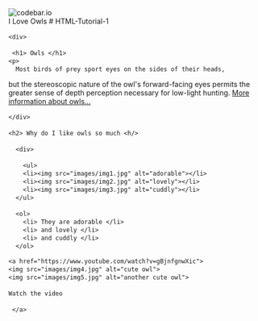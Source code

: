 <!doctype html>
<html>
 
  <div>
    <img scr="images/logo.png" alt="codebar.io">
     
  </div>
 
  <head> 
  <tittle> I Love Owls</tittle>
  </head>
 
  <body>
  # HTML-Tutorial-1
  
    <div> 
   
     <h1> Owls </h1>
    <p> 
      Most birds of prey sport eyes on the sides of their heads,
  but the stereoscopic nature of the owl's forward-facing eyes permits the greater
  sense of depth perception necessary for low-light hunting.
      <a href="https://en.wikipedia.org/wiki/Owl">More information about owls...</a>
     </p>
   
    </div>
    
    <h2> Why do I like owls so much <h/>
    
      <div> 
     
        <ul>
        <li><img src="images/img1.jpg" alt="adorable"></li>
        <li><img src="images/img2.jpg" alt="lovely"></li>
        <li><img src="images/img3.jpg" alt="cuddly"></li>         
      </ul>
      
      <ol> 
        <li> They are adorable </li>
        <li> and lovely </li>
        <li> and cuddly </li>
      </ol>
      
  <div>
  
    <a href="https://www.youtube.com/watch?v=gBjnfgnwXic">
    <img src="images/img4.jpg" alt="cute owl">
    <img src="images/img5.jpg" alt="another cute owl">
    
    Watch the video
  
     </a>     
      
   </div>
        
    
    
    
  </body>
</html>


